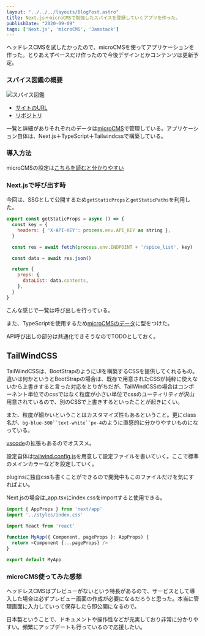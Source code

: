 ```yaml
---
layout: "../../../layouts/BlogPost.astro"
title: Next.js＋microCMSで勉強したスパイスを登録していくアプリを作った。
publishDate: "2020-09-09"
tags: ['Next.js', 'microCMS', 'Jamstack']
---
```


ヘッドレスCMSを試したかったので、microCMSを使ってアプリケーションを作った。とりあえずベースだけ作ったので今後デザインとかコンテンツは更新予定。

### スパイス図鑑の概要

![スパイス図鑑](/images/spice.png)

- [サイトのURL](https://micro-cms-demo.vercel.app/)
- [リポジトリ](https://github.com/ryokatsuse/microCMS_DEMO)

一覧と詳細がありそれぞれのデータは[microCMS](https://microcms.io/)で管理している。アプリケーション自体は、Next.js＋TypeScript＋Tailwindcssで構築している。

### 導入方法
microCMSの設定は[こちらを読むと分かりやすい](https://microcms.io/docs/manual/getting-started)

### Next.jsで呼び出す時

今回は、SSGとして公開するため`getStaticProps`と`getStaticPaths`を利用した。

```javascript
export const getStaticProps = async () => {
  const key = {
    headers: { 'X-API-KEY': process.env.API_KEY as string },
  }

  const res = await fetch(process.env.ENDPOINT + '/spice_list', key)

  const data = await res.json()

  return {
    props: {
      dataList: data.contents,
    },
  }
}

```
こんな感じで一覧は呼び出しを行っている。

また、TypeScriptを使用するため[microCMSのデータ](https://github.com/ryokatsuse/microCMS_DEMO/tree/master/src/types)に型をつけた。

API呼び出しの部分は共通化できそうなのでTODOとしておく。

## TailWindCSS
TailWindCSSは、BootStrapのようにUIを構築するCSSを提供してくれるもの。違いは何かというとBootStrapの場合は、既存で用意されたCSSが純粋に使えないから上書きすると言った対応をとりがちだが、TailWindCSSの場合はコンポーネント単位でのcssではなく粒度が小さい単位でcssのユーティリティが沢山用意されているので、別のCSSで上書きするといったことが起きにくい。

また、粒度が細かいということはカスタマイズ性もあるということ。更にclass名が、`bg-blue-500``text-white``px-4`のように直感的に分かりやすいものになっている。

[vscode](https://marketplace.visualstudio.com/items?itemName=bradlc.vscode-tailwindcss)の拡張もあるのでオススメ。


設定自体は[tailwind.config.js](https://github.com/ryokatsuse/microCMS_DEMO/blob/master/tailwind.config.js)を用意して設定ファイルを書いていく。ここで標準のメインカラーなどを設定していく。

pluginsに独自cssも書くことができるので開発中もこのファイルだけを気にすればよい。

Next.jsの場合は_app.tsxにindex.cssをimportすると使用できる。

```javascript
import { AppProps } from 'next/app'
import '../styles/index.css'

import React from 'react'

function MyApp({ Component, pageProps }: AppProps) {
  return <Component {...pageProps} />
}

export default MyApp

```

### microCMS使ってみた感想

ヘッドレスCMSはプレビューがないという特長があるので、サービスとして導入した場合は必ずプレビュー画面の作成が必要になるだろうと思った。本当に管理画面に入力していって保存したら即公開になるので。

日本製ということで、ドキュメントや操作性などが充実しており非常に分かりやすい。頻繁にアップデートも行っているので応援したい。





